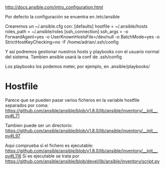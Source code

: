 http://docs.ansible.com/intro_configuration.html

Por defecto la configuración se enuentra en /etc/ansible


Crearemos un ~/.ansible.cfg con:
[defaults]
hostfile       = ~/.ansible/hosts
roles_path    = ~/.ansible/roles
[ssh_connection]
ssh_args = -o ForwardAgent=yes -o UserKnownHostsFile=/dev/null -o BatchMode=yes -o StrictHostKeyChecking=no -F /home/adrian/.ssh/config


Y así podremos gestionar nuestros hosts y playbooks con el usuario normal del sistema.
Tambien ansible usará la conf de .ssh/config

Los playbooks los podemos meter, por ejemplo, en .ansible/playbooks/


# Hostfile
Parece que se pueden pasar varios ficheros en la variable hostfile separados por coma: https://github.com/ansible/ansible/blob/v1.8.0/lib/ansible/inventory/__init__.py#L71

Tambien puede ser un directorio: https://github.com/ansible/ansible/blob/v1.8.0/lib/ansible/inventory/__init__.py#L97

Aqui comprueba si el fichero es ejecutable: https://github.com/ansible/ansible/blob/v1.8.0/lib/ansible/inventory/__init__.py#L116
Si es ejecutable se trata por https://github.com/ansible/ansible/blob/devel/lib/ansible/inventory/script.py
